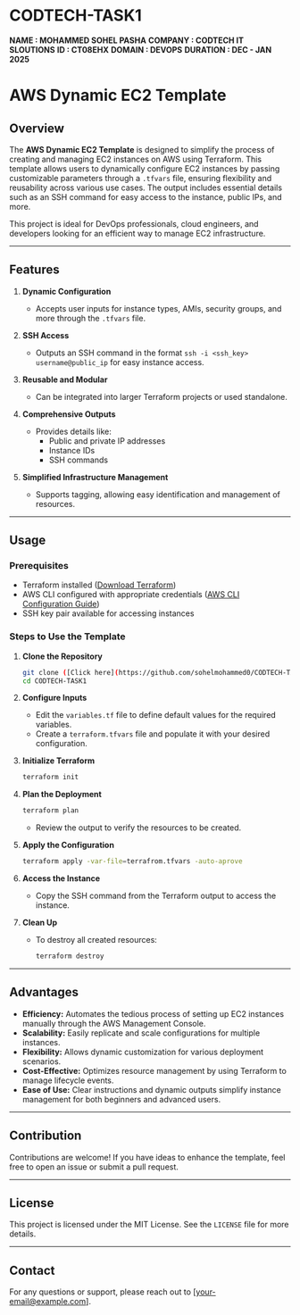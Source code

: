 # CODTECH-TASK1

**NAME : MOHAMMED SOHEL PASHA**
**COMPANY : CODTECH IT SLOUTIONS**
**ID : CT08EHX**
**DOMAIN : DEVOPS**
**DURATION : DEC - JAN 2025**

# AWS Dynamic EC2 Template

## Overview
The **AWS Dynamic EC2 Template** is designed to simplify the process of creating and managing EC2 instances on AWS using Terraform. This template allows users to dynamically configure EC2 instances by passing customizable parameters through a `.tfvars` file, ensuring flexibility and reusability across various use cases. The output includes essential details such as an SSH command for easy access to the instance, public IPs, and more.

This project is ideal for DevOps professionals, cloud engineers, and developers looking for an efficient way to manage EC2 infrastructure.

---

## Features

1. **Dynamic Configuration**
   - Accepts user inputs for instance types, AMIs, security groups, and more through the `.tfvars` file.

2. **SSH Access**
   - Outputs an SSH command in the format `ssh -i <ssh_key> username@public_ip` for easy instance access.

3. **Reusable and Modular**
   - Can be integrated into larger Terraform projects or used standalone.

4. **Comprehensive Outputs**
   - Provides details like:
     - Public and private IP addresses
     - Instance IDs
     - SSH commands

5. **Simplified Infrastructure Management**
   - Supports tagging, allowing easy identification and management of resources.

---

## Usage

### Prerequisites
- Terraform installed ([Download Terraform](https://www.terraform.io/downloads.html))
- AWS CLI configured with appropriate credentials ([AWS CLI Configuration Guide](https://docs.aws.amazon.com/cli/latest/userguide/cli-configure-quickstart.html))
- SSH key pair available for accessing instances

### Steps to Use the Template

1. **Clone the Repository**
   ```bash
   git clone ([Click here](https://github.com/sohelmohammed0/CODTECH-TASK1.git))
   cd CODTECH-TASK1
   ```

2. **Configure Inputs**
   - Edit the `variables.tf` file to define default values for the required variables.
   - Create a `terraform.tfvars` file and populate it with your desired configuration.

3. **Initialize Terraform**
   ```bash
   terraform init
   ```

4. **Plan the Deployment**
   ```bash
   terraform plan
   ```
   - Review the output to verify the resources to be created.

5. **Apply the Configuration**
   ```bash
   terraform apply -var-file=terrafrom.tfvars -auto-aprove
   ```

6. **Access the Instance**
   - Copy the SSH command from the Terraform output to access the instance.

7. **Clean Up**
   - To destroy all created resources:
     ```bash
     terraform destroy
     ```

---

## Advantages

- **Efficiency:** Automates the tedious process of setting up EC2 instances manually through the AWS Management Console.
- **Scalability:** Easily replicate and scale configurations for multiple instances.
- **Flexibility:** Allows dynamic customization for various deployment scenarios.
- **Cost-Effective:** Optimizes resource management by using Terraform to manage lifecycle events.
- **Ease of Use:** Clear instructions and dynamic outputs simplify instance management for both beginners and advanced users.

---

## Contribution
Contributions are welcome! If you have ideas to enhance the template, feel free to open an issue or submit a pull request.

---

## License
This project is licensed under the MIT License. See the `LICENSE` file for more details.

---

## Contact
For any questions or support, please reach out to [your-email@example.com].

